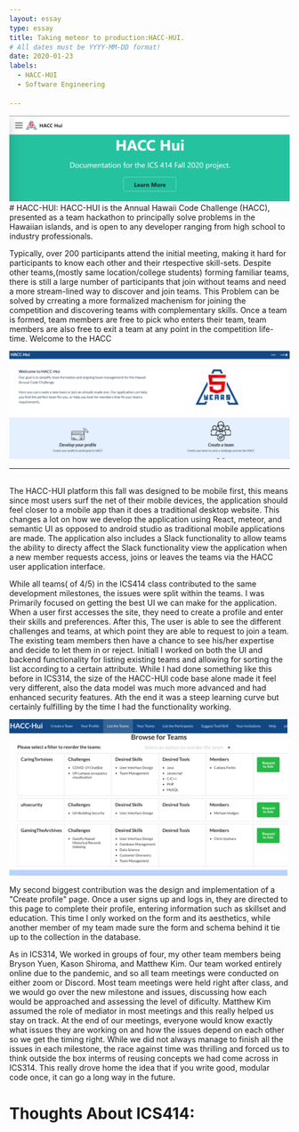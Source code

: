 ```yaml
---
layout: essay
type: essay
title: Taking meteor to production:HACC-HUI.
# All dates must be YYYY-MM-DD format!
date: 2020-01-23
labels:
  - HACC-HUI
  - Software Engineering
  
---
```


<img class="ui medium center square floated image" src="../images/hacc_home.png">

<br>
# HACC-HUI:
HACC-HUI is the Annual Hawaii Code Challenge (HACC), presented as a team hackathon to principally solve problems in the Hawaiian islands, and is open to any developer ranging from high school to industry  professionals.

Typically, over 200 participants attend the initial meeting, making it hard for participants to know each other and their rtespective skill-sets. Despite other teams,(mostly same location/college students) forming familiar teams, there is still a large number of participants that join without teams and need a more stream-lined way to discover and join teams. This Problem can be solved by crreating a more formalized machenism for joining the competition and discovering teams with complementary skills. Once a team is formed, team members are free to pick who enters their team, team members are also free to exit a team at any point in the competition life-time. Welcome to the HACC<br>

<img class="ui medium left square floated image" src="../images/hacc.png">

---
<br>
The HACC-HUI platform this fall was designed to be mobile first, this means since most users surf the net of their mobile devices, the application should feel closer to a mobile app than it does a traditional desktop website. This changes a lot on how we develop the application using React, meteor,  and semantic UI as opposed to android studio as traditional mobile applications are made. The application also includes a Slack functionality to allow teams the ability to directy affect the Slack functionality view the application when a new member requests access, joins or leaves the teams via the HACC user application interface.
<br>

While all teams( of 4/5) in the ICS414 class contributed to the same development milestones, the issues were split within the teams. I was Primarily focused on getting the best UI we can make for the application. When a user first accesses the site, they need to create a profile and enter their skills and preferences. After this, The user is able to see the different challenges and teams, at which point they are able to request to join a team. The existing team members then have a chance to see his/her expertise and decide to let them in or reject. Initiall I worked on both the UI and backend functionality for listing existing teams and allowing for sorting the list according to a certain attribute. While I had done something like this before in ICS314, the size of the HACC-HUI code base alone made it feel very different, also the data model was much more advanced and had enhanced security features. Ath the end it was a steep learning curve but certainly fulfilling by the time I had the functionality working.
<br>

<img class="ui medium left square floated image" src="../images/list_teams.png">

My second biggest contribution was the design and implementation of a "Create profile" page. Once a user signs up and logs in, they are directed to this page to complete their profile, entering information such as skillset and education. This time I only worked on the form and its aesthetics, while another member of my team made sure the form and schema behind it tie up to the collection in the database.
<br>

As in ICS314, We worked in groups of four, my other team members being Bryson Yuen, Kason Shiroma, and Matthew Kim. Our team worked entirely online due to the pandemic, and so all team meetings were conducted on either zoom or Discord. Most team meetings were held right after class, and we would go over the new milestone and issues, discussing how each would be approached and assessing the level of dificulty. Matthew Kim assumed the role of mediator in most meetings and this really helped us stay on track. At the end of our meetings, everyone would know exactly what issues they are working on and how the issues depend on each other so we get the timing right. While we did not always manage to finish all the issues in each milestone, the race against time was thrilling and forced us to think outside the box interms of reusing concepts we had come across in ICS314. This really drove home the idea that if you write good, modular code once, it can go a long way in the future.

# Thoughts About ICS414:

